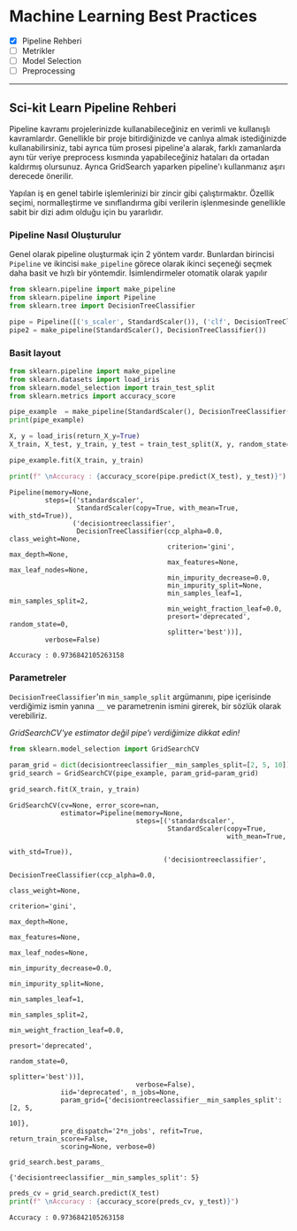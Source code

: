 # Machine Learning Best Practices

- [x] Pipeline Rehberi
- [ ] Metrikler
- [ ] Model Selection
- [ ] Preprocessing

-----

## Sci-kit Learn Pipeline Rehberi

Pipeline kavramı projelerinizde kullanabileceğiniz en verimli ve kullanışlı kavramlardır. Genellikle bir proje bitirdiğinizde ve canlıya almak istediğinizde kullanabilirsiniz, tabi ayrıca tüm prosesi pipeline'a alarak,  farklı zamanlarda aynı tür veriye preprocess kısmında yapabileceğiniz hataları da ortadan kaldırmış olursunuz. Ayrıca GridSearch yaparken pipeline'ı kullanmanız aşırı derecede önerilir.

Yapılan iş en genel tabirle işlemlerinizi bir zincir gibi çalıştırmaktır. Özellik seçimi, normalleştirme ve sınıflandırma gibi verilerin işlenmesinde genellikle sabit bir dizi adım olduğu için bu yararlıdır. 

### Pipeline Nasıl Oluşturulur

Genel olarak pipeline oluşturmak için 2 yöntem vardır. Bunlardan birincisi `Pipeline` ve ikincisi `make_pipeline` görece olarak ikinci seçeneği seçmek daha basit ve hızlı bir yöntemdir. İsimlendirmeler otomatik olarak yapılır


```python
from sklearn.pipeline import make_pipeline
from sklearn.pipeline import Pipeline
from sklearn.tree import DecisionTreeClassifier

pipe = Pipeline([('s_scaler', StandardScaler()), ('clf', DecisionTreeClassifier())])     # 1. Seçenek
pipe2 = make_pipeline(StandardScaler(), DecisionTreeClassifier())                        # 2. Seçenecek
```

### Basit layout


```python
from sklearn.pipeline import make_pipeline
from sklearn.datasets import load_iris
from sklearn.model_selection import train_test_split
from sklearn.metrics import accuracy_score

pipe_example  = make_pipeline(StandardScaler(), DecisionTreeClassifier(random_state=0))
print(pipe_example)

X, y = load_iris(return_X_y=True)
X_train, X_test, y_train, y_test = train_test_split(X, y, random_state=0)

pipe_example.fit(X_train, y_train)

print(f" \nAccuracy : {accuracy_score(pipe.predict(X_test), y_test)}")
```

    Pipeline(memory=None,
             steps=[('standardscaler',
                     StandardScaler(copy=True, with_mean=True, with_std=True)),
                    ('decisiontreeclassifier',
                     DecisionTreeClassifier(ccp_alpha=0.0, class_weight=None,
                                            criterion='gini', max_depth=None,
                                            max_features=None, max_leaf_nodes=None,
                                            min_impurity_decrease=0.0,
                                            min_impurity_split=None,
                                            min_samples_leaf=1, min_samples_split=2,
                                            min_weight_fraction_leaf=0.0,
                                            presort='deprecated', random_state=0,
                                            splitter='best'))],
             verbose=False)
     
    Accuracy : 0.9736842105263158
    

### Parametreler

`DecisionTreeClassifier`'ın `min_sample_split` argümanını, pipe içerisinde verdiğimiz ismin yanına `__` ve parametrenin ismini girerek, bir sözlük olarak verebiliriz.

_GridSearchCV'ye estimator değil pipe'ı verdiğimize dikkat edin!_


```python
from sklearn.model_selection import GridSearchCV

param_grid = dict(decisiontreeclassifier__min_samples_split=[2, 5, 10])
grid_search = GridSearchCV(pipe_example, param_grid=param_grid)
```


```python
grid_search.fit(X_train, y_train)
```




    GridSearchCV(cv=None, error_score=nan,
                 estimator=Pipeline(memory=None,
                                    steps=[('standardscaler',
                                            StandardScaler(copy=True,
                                                           with_mean=True,
                                                           with_std=True)),
                                           ('decisiontreeclassifier',
                                            DecisionTreeClassifier(ccp_alpha=0.0,
                                                                   class_weight=None,
                                                                   criterion='gini',
                                                                   max_depth=None,
                                                                   max_features=None,
                                                                   max_leaf_nodes=None,
                                                                   min_impurity_decrease=0.0,
                                                                   min_impurity_split=None,
                                                                   min_samples_leaf=1,
                                                                   min_samples_split=2,
                                                                   min_weight_fraction_leaf=0.0,
                                                                   presort='deprecated',
                                                                   random_state=0,
                                                                   splitter='best'))],
                                    verbose=False),
                 iid='deprecated', n_jobs=None,
                 param_grid={'decisiontreeclassifier__min_samples_split': [2, 5,
                                                                           10]},
                 pre_dispatch='2*n_jobs', refit=True, return_train_score=False,
                 scoring=None, verbose=0)




```python
grid_search.best_params_
```




    {'decisiontreeclassifier__min_samples_split': 5}




```python
preds_cv = grid_search.predict(X_test)
print(f" \nAccuracy : {accuracy_score(preds_cv, y_test)}")

```

     
    Accuracy : 0.9736842105263158
    

